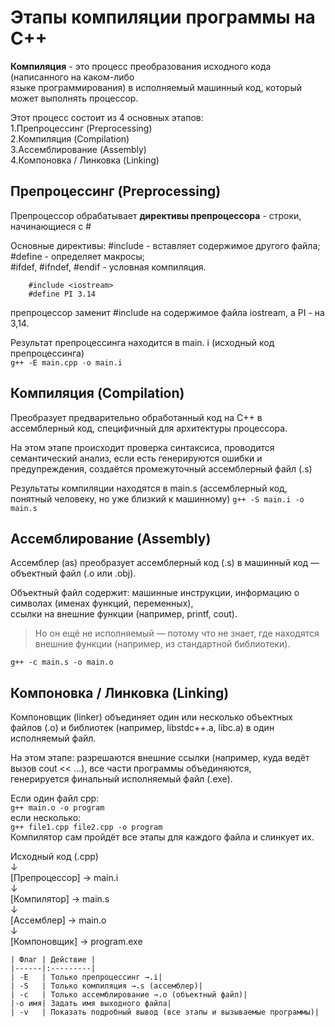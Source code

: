 # Этапы компиляции программы на С++

**Компиляция** - это процесс преобразования исходного кода (написанного на каком-либо    
языке программирования) в исполняемый машинный код, который может выполнять процессор.

Этот процесс состоит из 4 основных этапов:  
1.Препроцессинг (Preprocessing)  
2.Компиляция (Compilation)  
3.Ассемблирование (Assembly)  
4.Компоновка / Линковка (Linking)  

## Препроцессинг (Preprocessing)

Препроцессор обрабатывает **директивы препроцессора** - строки, начинающиеся с \#  

Основные директивы: \#include - вставляет содержимое другого файла; \#define - определяет макросы;  
\#ifdef, \#ifndef, \#endif - условная компиляция.

```С++
    #include <iostream>
    #define PI 3.14
```

препроцессор заменит \#include <iostream> на содержимое файла iostream, а PI - на 3,14.  

Результат препроцессинга находится в main. i (исходный код препроцессинга)  
`
g++ -E main.cpp -o main.i
`

## Компиляция (Compilation)

Преобразует предварительно обработанный код на С++ в ассемблерный код, специфичный для архитектуры процессора.

На этом этапе происходит проверка синтаксиса, проводится семантический анализ, если есть генерируются ошибки и  
предупреждения, создаётся промежуточный ассемблерный файл (.s)

Результаты компиляции находятся в main.s (ассемблерный код, понятный человеку, но уже близкий к машинному)
`
g++ -S main.i -o main.s
`

## Ассемблирование (Assembly)

Ассемблер (as) преобразует ассемблерный код (.s) в машинный код — объектный файл (.o или .obj).

Объектный файл содержит: машинные инструкции, информацию о символах (именах функций, переменных),  
ссылки на внешние функции (например, printf, cout).

> Но он ещё не исполняемый — потому что не знает, где находятся внешние функции (например, из стандартной библиотеки).

`
g++ -c main.s -o main.o
`

## Компоновка / Линковка (Linking)

Компоновщик (linker) объединяет один или несколько объектных файлов (.o) и библиотек (например, libstdc++.a, libc.a) в один  
исполняемый файл.

На этом этапе: разрешаются внешние ссылки (например, куда ведёт вызов cout << ...), все части программы объединяются,  
генерируется финальный исполняемый файл (.exe).

Если один файл cpp:  
`
g++ main.o -o program
`  
если несколько:  
`
g++ file1.cpp file2.cpp -o program
`  
Компилятор сам пройдёт все этапы для каждого файла и слинкует их.


Исходный код (.cpp)  
        ↓  
   [Препроцессор] → main.i  
        ↓  
   [Компилятор] → main.s  
        ↓  
    [Ассемблер]   → main.o  
        ↓  
   [Компоновщик]  → program.exe  

    | Флаг | Действие |
    |------|:---------|
    | -E   | Только препроцессинг →.i|      
    | -S   | Только компиляция →.s (ассемблер)| 
    | -c   | Только ассемблирование →.o (объектный файл)| 
    |-o имя| Задать имя выходного файла|
    | -v   | Показать подробный вывод (все этапы и вызываемые программы)|
    
